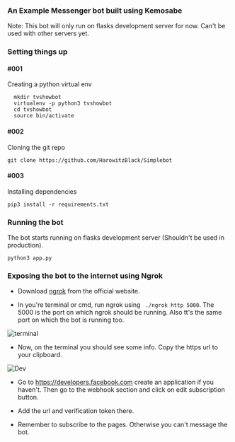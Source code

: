 

### An Example Messenger bot built using Kemosabe

Note: This bot will only run on flasks development server for now. Can't be used with other servers yet.

### Setting things up

#### #001

Creating a python virtual env
```
  mkdir tvshowbot
  virtualenv -p python3 tvshowbot
  cd tvshowbot
  source bin/activate
```

#### #002

Cloning the  git repo

```
git clone https://github.com/HarowitzBlack/Simplebot
```

#### #003

Installing dependencies

```
pip3 install -r requirements.txt
```

### Running the bot

The bot starts running on flasks development server (Shouldn't be used in production).

```
python3 app.py
```

### Exposing the bot to the internet using Ngrok

+ Download [ngrok](https://ngrok.com/) from the official website.

+ In you're terminal or cmd, run ngrok using ``` ./ngrok http 5000```. The 5000 is the port on which ngrok should be running.
  Also tt's the same port on which the bot is running too.  

![terminal](https://github.com/HarowitzBlack/Simplebot/blob/master/images/terminal.png)

+ Now, on the terminal you should see some info. Copy the https url to your clipboard.

![Dev](https://github.com/HarowitzBlack/Simplebot/blob/master/images/dev.png)

+ Go to https://developers.facebook.com create an application if you haven't. Then go to the webhook section and click on edit
  subscription button.

+ Add the url and verification token there.

+ Remember to subscribe to the pages. Otherwise you can't message the bot.
